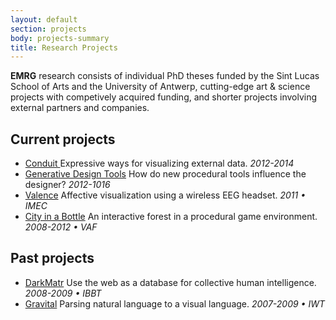 ```yaml
---
layout: default
section: projects
body: projects-summary
title: Research Projects
---
```

**EMRG** research consists of individual PhD theses funded by the Sint Lucas School of Arts and the University of Antwerp, cutting-edge art &amp; science projects with competively acquired funding, and shorter projects involving external partners and companies.

Current projects
----------------

* [Conduit ](conduit.html) Expressive ways for visualizing external data. _2012-2014_
* [Generative Design Tools](impact-of-generative-design-tools.html) How do new procedural tools influence the designer? _2012-1016_
* [Valence](valence.html) Affective visualization using a wireless EEG headset. _2011 • IMEC_
* [City in a Bottle](city-in-a-bottle.html) An interactive forest in a procedural game environment. _2008-2012 • VAF_

Past projects
-------------
* [DarkMatr](darkmatr.html) Use the web as a database for collective human intelligence. _2008-2009 • IBBT_
* [Gravital](gravital.html) Parsing natural language to a visual language. _2007-2009 • IWT_